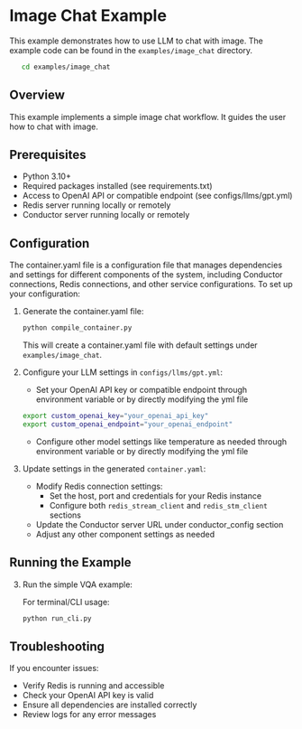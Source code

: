 # Image Chat Example

This example demonstrates how to use LLM to chat with image. The example code can be found in the `examples/image_chat` directory.

```bash
   cd examples/image_chat
```

## Overview

This example implements a simple image chat workflow. It guides the user how to chat with image.

## Prerequisites

- Python 3.10+
- Required packages installed (see requirements.txt)
- Access to OpenAI API or compatible endpoint (see configs/llms/gpt.yml)
- Redis server running locally or remotely
- Conductor server running locally or remotely

## Configuration

The container.yaml file is a configuration file that manages dependencies and settings for different components of the system, including Conductor connections, Redis connections, and other service configurations. To set up your configuration:

1. Generate the container.yaml file:
   ```bash
   python compile_container.py
   ```
   This will create a container.yaml file with default settings under `examples/image_chat`.


2. Configure your LLM settings in `configs/llms/gpt.yml`:
   - Set your OpenAI API key or compatible endpoint through environment variable or by directly modifying the yml file
   ```bash
   export custom_openai_key="your_openai_api_key"
   export custom_openai_endpoint="your_openai_endpoint"
   ```
   - Configure other model settings like temperature as needed through environment variable or by directly modifying the yml file

3. Update settings in the generated `container.yaml`:
   - Modify Redis connection settings:
     - Set the host, port and credentials for your Redis instance
     - Configure both `redis_stream_client` and `redis_stm_client` sections
   - Update the Conductor server URL under conductor_config section
   - Adjust any other component settings as needed

## Running the Example

3. Run the simple VQA example:

   For terminal/CLI usage:
   ```bash
   python run_cli.py
   ```

## Troubleshooting

If you encounter issues:
- Verify Redis is running and accessible
- Check your OpenAI API key is valid
- Ensure all dependencies are installed correctly
- Review logs for any error messages
